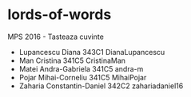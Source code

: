 # lords-of-words
MPS 2016 - Tasteaza cuvinte

* Lupancescu Diana            343C1 DianaLupancescu
* Man Cristina                341C5 CristinaMan
* Matei Andra-Gabriela        341C5 andra-m
* Pojar Mihai-Corneliu        341C5 MihaiPojar
* Zaharia Constantin-Daniel   342C2 zahariadaniel16
